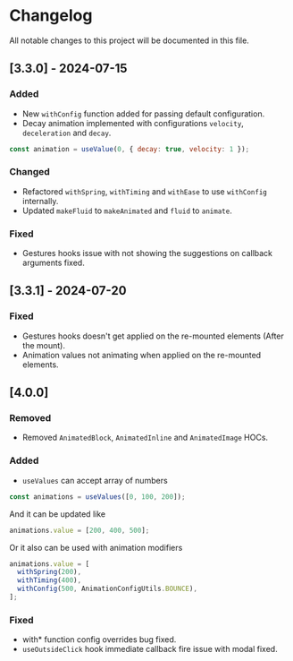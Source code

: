 # Changelog

All notable changes to this project will be documented in this file.

## [3.3.0] - 2024-07-15

### Added

- New `withConfig` function added for passing default configuration.
- Decay animation implemented with configurations `velocity`, `deceleration` and `decay`.

```js
const animation = useValue(0, { decay: true, velocity: 1 });
```

### Changed

- Refactored `withSpring`, `withTiming` and `withEase` to use `withConfig` internally.
- Updated `makeFluid` to `makeAnimated` and `fluid` to `animate`.

### Fixed

- Gestures hooks issue with not showing the suggestions on callback arguments fixed.

## [3.3.1] - 2024-07-20

### Fixed

- Gestures hooks doesn't get applied on the re-mounted elements (After the mount).
- Animation values not animating when applied on the re-mounted elements.

## [4.0.0]

### Removed

- Removed `AnimatedBlock`, `AnimatedInline` and `AnimatedImage` HOCs.

### Added

- `useValues` can accept array of numbers

```jsx
const animations = useValues([0, 100, 200]);
```

And it can be updated like

```jsx
animations.value = [200, 400, 500];
```

Or it also can be used with animation modifiers

```jsx
animations.value = [
  withSpring(200),
  withTiming(400),
  withConfig(500, AnimationConfigUtils.BOUNCE),
];
```

### Fixed

- with\* function config overrides bug fixed.
- `useOutsideClick` hook immediate callback fire issue with modal fixed.
